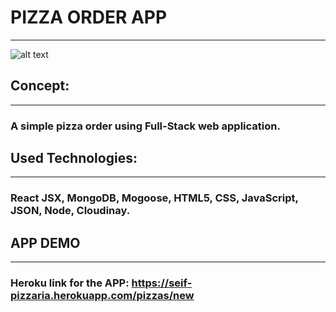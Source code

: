 # **PIZZA ORDER APP**
****************************************************

![alt text](https://res.cloudinary.com/dqiighjqq/image/upload/v1588991875/pizza_bwivqj.jpg)




## **Concept:**
-----------------------
### A simple pizza order using Full-Stack web application.






## **Used Technologies:**
-------------------------
### React JSX, MongoDB, Mogoose, HTML5, CSS, JavaScript, JSON, Node, Cloudinay.







 ## **APP DEMO**
 ----------------------------------------------------------------

 ### Heroku link for the APP: https://seif-pizzaria.herokuapp.com/pizzas/new